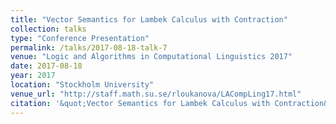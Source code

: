 ```yaml
---
title: "Vector Semantics for Lambek Calculus with Contraction"
collection: talks
type: "Conference Presentation"
permalink: /talks/2017-08-18-talk-7
venue: "Logic and Algorithms in Computational Linguistics 2017"
date: 2017-08-18
year: 2017
location: "Stockholm University"
venue_url: "http://staff.math.su.se/rloukanova/LACompLing17.html"
citation: '&quot;Vector Semantics for Lambek Calculus with Contraction&quot;.'
---
```


